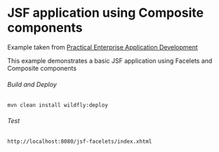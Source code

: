 JSF application using Composite components
=====================================
Example taken from [Practical Enterprise Application Development](http://www.itbuzzpress.com/ebooks/java-ee-7-development-on-wildfly.html)

This example demonstrates a basic JSF application using Facelets and Composite components

###### Build and Deploy
```shell
mvn clean install wildfly:deploy
```

###### Test
```shell
http://localhost:8080/jsf-facelets/index.xhtml
```
